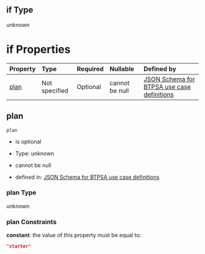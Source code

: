 ## if Type

unknown

# if Properties

| Property      | Type          | Required | Nullable       | Defined by                                                                                                                                                                                                                                  |
| :------------ | :------------ | :------- | :------------- | :------------------------------------------------------------------------------------------------------------------------------------------------------------------------------------------------------------------------------------------ |
| [plan](#plan) | Not specified | Optional | cannot be null | [JSON Schema for BTPSA use case definitions](btpsa-usecase-properties-services-items-allof-2-then-allof-54-then-allof-1-if-properties-plan.md "undefined#/properties/services/items/allOf/2/then/allOf/54/then/allOf/1/if/properties/plan") |

## plan



`plan`

*   is optional

*   Type: unknown

*   cannot be null

*   defined in: [JSON Schema for BTPSA use case definitions](btpsa-usecase-properties-services-items-allof-2-then-allof-54-then-allof-1-if-properties-plan.md "undefined#/properties/services/items/allOf/2/then/allOf/54/then/allOf/1/if/properties/plan")

### plan Type

unknown

### plan Constraints

**constant**: the value of this property must be equal to:

```json
"starter"
```
